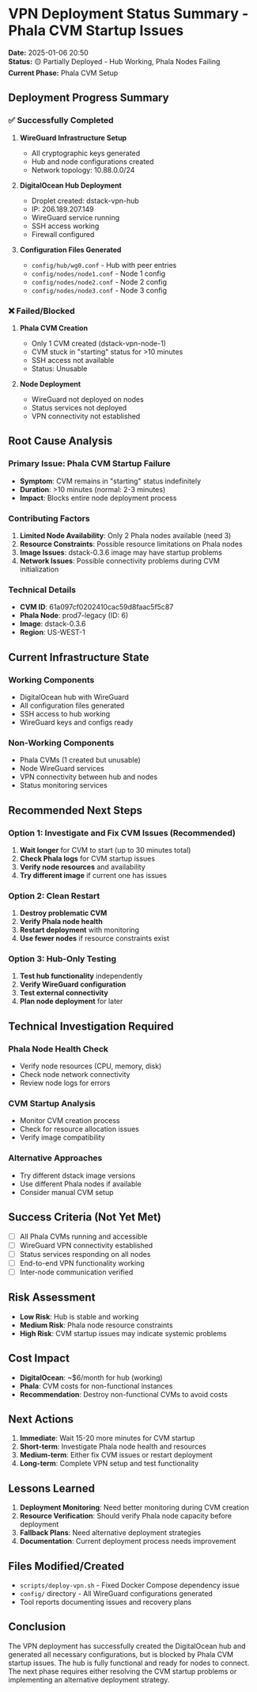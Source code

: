# VPN Deployment Status Summary - Phala CVM Startup Issues

**Date:** 2025-01-06 20:50  
**Status:** 🟡 Partially Deployed - Hub Working, Phala Nodes Failing  
**Current Phase:** Phala CVM Setup

## Deployment Progress Summary

### ✅ Successfully Completed
1. **WireGuard Infrastructure Setup**
   - All cryptographic keys generated
   - Hub and node configurations created
   - Network topology: 10.88.0.0/24

2. **DigitalOcean Hub Deployment**
   - Droplet created: dstack-vpn-hub
   - IP: 206.189.207.149
   - WireGuard service running
   - SSH access working
   - Firewall configured

3. **Configuration Files Generated**
   - `config/hub/wg0.conf` - Hub with peer entries
   - `config/nodes/node1.conf` - Node 1 config
   - `config/nodes/node2.conf` - Node 2 config
   - `config/nodes/node3.conf` - Node 3 config

### ❌ Failed/Blocked
1. **Phala CVM Creation**
   - Only 1 CVM created (dstack-vpn-node-1)
   - CVM stuck in "starting" status for >10 minutes
   - SSH access not available
   - Status: Unusable

2. **Node Deployment**
   - WireGuard not deployed on nodes
   - Status services not deployed
   - VPN connectivity not established

## Root Cause Analysis

### Primary Issue: Phala CVM Startup Failure
- **Symptom**: CVM remains in "starting" status indefinitely
- **Duration**: >10 minutes (normal: 2-3 minutes)
- **Impact**: Blocks entire node deployment process

### Contributing Factors
1. **Limited Node Availability**: Only 2 Phala nodes available (need 3)
2. **Resource Constraints**: Possible resource limitations on Phala nodes
3. **Image Issues**: dstack-0.3.6 image may have startup problems
4. **Network Issues**: Possible connectivity problems during CVM initialization

### Technical Details
- **CVM ID**: 61a097cf0202410cac59d8faac5f5c87
- **Phala Node**: prod7-legacy (ID: 6)
- **Image**: dstack-0.3.6
- **Region**: US-WEST-1

## Current Infrastructure State

### Working Components
- DigitalOcean hub with WireGuard
- All configuration files generated
- SSH access to hub working
- WireGuard keys and configs ready

### Non-Working Components
- Phala CVMs (1 created but unusable)
- Node WireGuard services
- VPN connectivity between hub and nodes
- Status monitoring services

## Recommended Next Steps

### Option 1: Investigate and Fix CVM Issues (Recommended)
1. **Wait longer** for CVM to start (up to 30 minutes total)
2. **Check Phala logs** for CVM startup issues
3. **Verify node resources** and availability
4. **Try different image** if current one has issues

### Option 2: Clean Restart
1. **Destroy problematic CVM**
2. **Verify Phala node health**
3. **Restart deployment** with monitoring
4. **Use fewer nodes** if resource constraints exist

### Option 3: Hub-Only Testing
1. **Test hub functionality** independently
2. **Verify WireGuard configuration**
3. **Test external connectivity**
4. **Plan node deployment** for later

## Technical Investigation Required

### Phala Node Health Check
- Verify node resources (CPU, memory, disk)
- Check node network connectivity
- Review node logs for errors

### CVM Startup Analysis
- Monitor CVM creation process
- Check for resource allocation issues
- Verify image compatibility

### Alternative Approaches
- Try different dstack image versions
- Use different Phala nodes if available
- Consider manual CVM setup

## Success Criteria (Not Yet Met)

- [ ] All Phala CVMs running and accessible
- [ ] WireGuard VPN connectivity established
- [ ] Status services responding on all nodes
- [ ] End-to-end VPN functionality working
- [ ] Inter-node communication verified

## Risk Assessment

- **Low Risk**: Hub is stable and working
- **Medium Risk**: Phala node resource constraints
- **High Risk**: CVM startup issues may indicate systemic problems

## Cost Impact

- **DigitalOcean**: ~$6/month for hub (working)
- **Phala**: CVM costs for non-functional instances
- **Recommendation**: Destroy non-functional CVMs to avoid costs

## Next Actions

1. **Immediate**: Wait 15-20 more minutes for CVM startup
2. **Short-term**: Investigate Phala node health and resources
3. **Medium-term**: Either fix CVM issues or restart deployment
4. **Long-term**: Complete VPN setup and test functionality

## Lessons Learned

1. **Deployment Monitoring**: Need better monitoring during CVM creation
2. **Resource Verification**: Should verify Phala node capacity before deployment
3. **Fallback Plans**: Need alternative deployment strategies
4. **Documentation**: Current deployment process needs improvement

## Files Modified/Created

- `scripts/deploy-vpn.sh` - Fixed Docker Compose dependency issue
- `config/` directory - All WireGuard configurations generated
- Tool reports documenting issues and recovery plans

## Conclusion

The VPN deployment has successfully created the DigitalOcean hub and generated all necessary configurations, but is blocked by Phala CVM startup issues. The hub is fully functional and ready for nodes to connect. The next phase requires either resolving the CVM startup problems or implementing an alternative deployment strategy.
